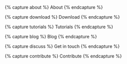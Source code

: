 {% capture about %}
About
{% endcapture %}

{% capture download %}
Download
{% endcapture %}

{% capture tutorials %}
Tutorials
{% endcapture %}

{% capture blog %}
Blog
{% endcapture %}

{% capture discuss %}
Get in touch
{% endcapture %}

{% capture contribute %}
Contribute
{% endcapture %}
